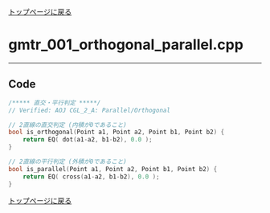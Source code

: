 <!-- Mathjax Support -->
<script type="text/javascript" async
  src="https://cdn.mathjax.org/mathjax/latest/MathJax.js?config=TeX-MML-AM_CHTML">
</script>


[トップページに戻る](../index.html)

# gmtr\_001\_orthogonal\_parallel.cpp
---

## Code

```cpp
/***** 直交・平行判定 *****/
// Verified: AOJ CGL_2_A: Parallel/Orthogonal

// 2直線の直交判定 (内積が0であること)
bool is_orthogonal(Point a1, Point a2, Point b1, Point b2) {
    return EQ( dot(a1-a2, b1-b2), 0.0 );
}

// 2直線の平行判定 (外積が0であること)
bool is_parallel(Point a1, Point a2, Point b1, Point b2) {
    return EQ( cross(a1-a2, b1-b2), 0.0 );
}

```

[トップページに戻る](../index.html)

